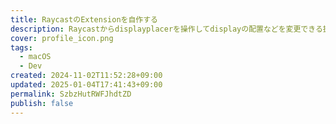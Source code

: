 ```yaml
---
title: RaycastのExtensionを自作する
description: Raycastからdisplayplacerを操作してdisplayの配置などを変更できる拡張を作った話
cover: profile_icon.png
tags:
  - macOS
  - Dev
created: 2024-11-02T11:52:28+09:00
updated: 2025-01-04T17:41:43+09:00
permalink: SzbzHutRWFJhdtZD
publish: false
---
```

